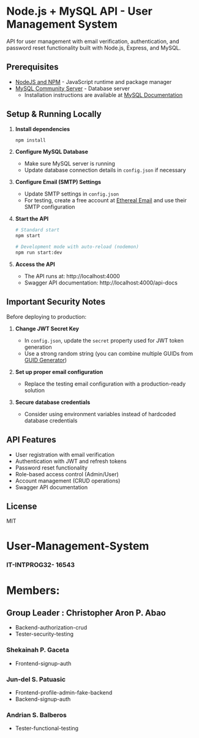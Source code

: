# Node.js + MySQL API - User Management System

API for user management with email verification, authentication, and password reset functionality built with Node.js, Express, and MySQL.

## Prerequisites

- [NodeJS and NPM](https://nodejs.org/en/download/) - JavaScript runtime and package manager
- [MySQL Community Server](https://dev.mysql.com/downloads/mysql/) - Database server
  - Installation instructions are available at [MySQL Documentation](https://dev.mysql.com/doc/refman/8.0/en/installing.html)

## Setup & Running Locally

1. **Install dependencies**
   ```bash
   npm install
   ```

2. **Configure MySQL Database**
   - Make sure MySQL server is running
   - Update database connection details in `config.json` if necessary

3. **Configure Email (SMTP) Settings**
   - Update SMTP settings in `config.json` 
   - For testing, create a free account at [Ethereal Email](https://ethereal.email/) and use their SMTP configuration

4. **Start the API**
   ```bash
   # Standard start
   npm start

   # Development mode with auto-reload (nodemon)
   npm run start:dev
   ```

5. **Access the API**
   - The API runs at: http://localhost:4000
   - Swagger API documentation: http://localhost:4000/api-docs

## Important Security Notes

Before deploying to production:

1. **Change JWT Secret Key**
   - In `config.json`, update the `secret` property used for JWT token generation
   - Use a strong random string (you can combine multiple GUIDs from [GUID Generator](https://www.guidgenerator.com/))

2. **Set up proper email configuration**
   - Replace the testing email configuration with a production-ready solution

3. **Secure database credentials**
   - Consider using environment variables instead of hardcoded database credentials

## API Features

- User registration with email verification
- Authentication with JWT and refresh tokens
- Password reset functionality
- Role-based access control (Admin/User)
- Account management (CRUD operations)
- Swagger API documentation

## License

MIT

# User-Management-System
### IT-INTPROG32- 16543

# **Members:** 
## **Group Leader : Christopher Aron P. Abao**
   - Backend-authorization-crud
   - Tester-security-testing
### **Shekainah P. Gaceta**
   - Frontend-signup-auth
### **Jun-del S. Patuasic**
   - Frontend-profile-admin-fake-backend
   - Backend-signup-auth
### **Andrian S. Balberos**
   - Tester-functional-testing


